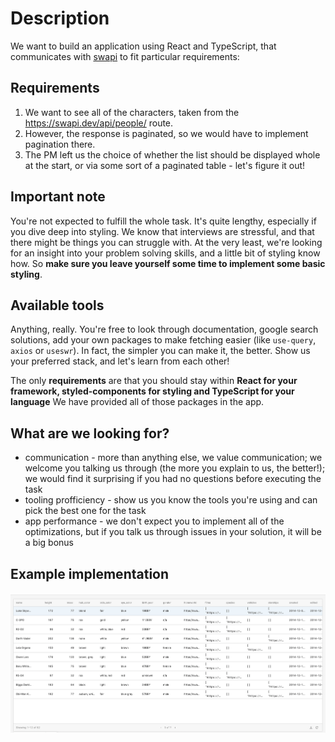 # Description

We want to build an application using React and TypeScript, that communicates with [swapi](https://swapi.dev/) to fit particular requirements:

## Requirements

1. We want to see all of the characters, taken from the https://swapi.dev/api/people/ route.
2. However, the response is paginated, so we would have to implement pagination there.
3. The PM left us the choice of whether the list should be displayed whole at the start, or via some sort of a paginated table - let's figure it out!

## Important note

You're not expected to fulfill the whole task. It's quite lengthy, especially if you dive deep into styling. We know that interviews are stressful, and that there might be things you can struggle with. At the very least, we're looking for an insight into your problem solving skills, and a little bit of styling know how. So **make sure you leave yourself some time to implement some basic styling**.

## Available tools

Anything, really. You're free to look through documentation, google search solutions, add your own packages to make fetching easier (like `use-query`, `axios` or `useswr`). In fact, the simpler you can make it, the better. Show us your preferred stack, and let's learn from each other!

The only **requirements** are that you should stay within **React for your framework, styled-components for styling and TypeScript for your language** We have provided all of those packages in the app.

## What are we looking for?

- communication - more than anything else, we value communication; we welcome you talking us through (the more you explain to us, the better!); we would find it surprising if you had no questions before executing the task
- tooling profficiency - show us you know the tools you're using and can pick the best one for the task
- app performance - we don't expect you to implement all of the optimizations, but if you talk us through issues in your solution, it will be a big bonus

## Example implementation

<img width="640" alt="Screenshot 2022-07-19 at 15 21 07" src="/src/assets/example.png">

